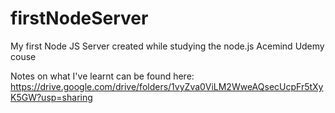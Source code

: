 # firstNodeServer
My first Node JS Server created while studying the node.js Acemind Udemy couse

Notes on what I've learnt can be found here: https://drive.google.com/drive/folders/1vyZva0ViLM2WweAQsecUcpFr5tXyK5GW?usp=sharing
